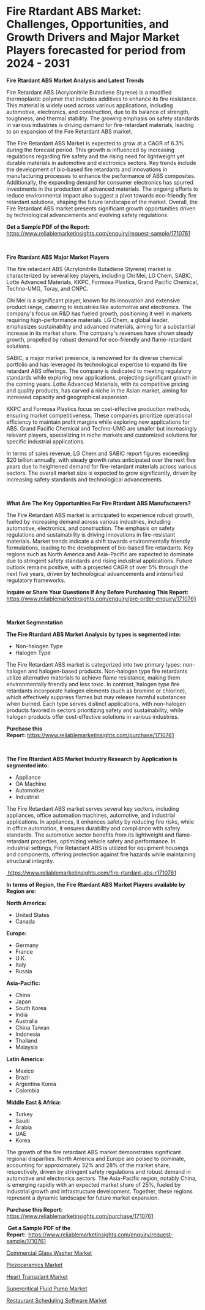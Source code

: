 <p><h1>Fire Rtardant ABS Market: Challenges, Opportunities, and Growth Drivers and Major Market Players forecasted for period from 2024 - 2031</h1></p><p><strong>Fire Rtardant ABS Market Analysis and Latest Trends</strong></p>
<p><p>Fire Retardant ABS (Acrylonitrile Butadiene Styrene) is a modified thermoplastic polymer that includes additives to enhance its fire resistance. This material is widely used across various applications, including automotive, electronics, and construction, due to its balance of strength, toughness, and thermal stability. The growing emphasis on safety standards in various industries is driving demand for fire-retardant materials, leading to an expansion of the Fire Retardant ABS market.</p><p>The Fire Retardant ABS Market is expected to grow at a CAGR of 6.3% during the forecast period. This growth is influenced by increasing regulations regarding fire safety and the rising need for lightweight yet durable materials in automotive and electronics sectors. Key trends include the development of bio-based fire retardants and innovations in manufacturing processes to enhance the performance of ABS composites. Additionally, the expanding demand for consumer electronics has spurred investments in the production of advanced materials. The ongoing efforts to reduce environmental impact also suggest a pivot towards eco-friendly fire retardant solutions, shaping the future landscape of the market. Overall, the Fire Retardant ABS market presents significant growth opportunities driven by technological advancements and evolving safety regulations.</p></p>
<p><strong>Get a Sample PDF of the Report:&nbsp;</strong> <a href="https://www.reliablemarketinsights.com/enquiry/request-sample/1710761?utm_campaign=1589&utm_medium=2&utm_source=Github&utm_content=ia&utm_term=22102024&utm_id=fire-rtardant-abs">https://www.reliablemarketinsights.com/enquiry/request-sample/1710761</a></p>
<p>&nbsp;</p>
<p><strong>Fire Rtardant ABS Major Market Players</strong></p>
<p><p>The fire retardant ABS (Acrylonitrile Butadiene Styrene) market is characterized by several key players, including Chi Mei, LG Chem, SABIC, Lotte Advanced Materials, KKPC, Formosa Plastics, Grand Pacific Chemical, Techno-UMG, Toray, and CNPC. </p><p>Chi Mei is a significant player, known for its innovation and extensive product range, catering to industries like automotive and electronics. The company's focus on R&D has fueled growth, positioning it well in markets requiring high-performance materials. LG Chem, a global leader, emphasizes sustainability and advanced materials, aiming for a substantial increase in its market share. The company's revenues have shown steady growth, propelled by robust demand for eco-friendly and flame-retardant solutions.</p><p>SABIC, a major market presence, is renowned for its diverse chemical portfolio and has leveraged its technological expertise to expand its fire retardant ABS offerings. The company is dedicated to meeting regulatory standards while exploring new applications, projecting significant growth in the coming years. Lotte Advanced Materials, with its competitive pricing and quality products, has carved a niche in the Asian market, aiming for increased capacity and geographical expansion.</p><p>KKPC and Formosa Plastics focus on cost-effective production methods, ensuring market competitiveness. These companies prioritize operational efficiency to maintain profit margins while exploring new applications for ABS. Grand Pacific Chemical and Techno-UMG are smaller but increasingly relevant players, specializing in niche markets and customized solutions for specific industrial applications.</p><p>In terms of sales revenue, LG Chem and SABIC report figures exceeding $20 billion annually, with steady growth rates anticipated over the next five years due to heightened demand for fire-retardant materials across various sectors. The overall market size is expected to grow significantly, driven by increasing safety standards and technological advancements.</p></p>
<p>&nbsp;</p>
<p><strong>What Are The Key Opportunities For Fire Rtardant ABS Manufacturers?</strong></p>
<p><p>The Fire Retardant ABS market is anticipated to experience robust growth, fueled by increasing demand across various industries, including automotive, electronics, and construction. The emphasis on safety regulations and sustainability is driving innovations in fire-resistant materials. Market trends indicate a shift towards environmentally friendly formulations, leading to the development of bio-based fire retardants. Key regions such as North America and Asia-Pacific are expected to dominate due to stringent safety standards and rising industrial applications. Future outlook remains positive, with a projected CAGR of over 5% through the next five years, driven by technological advancements and intensified regulatory frameworks.</p></p>
<p><strong>Inquire or Share Your Questions If Any Before Purchasing This Report:</strong> <a href="https://www.reliablemarketinsights.com/enquiry/pre-order-enquiry/1710761?utm_campaign=1589&utm_medium=2&utm_source=Github&utm_content=ia&utm_term=22102024&utm_id=fire-rtardant-abs">https://www.reliablemarketinsights.com/enquiry/pre-order-enquiry/1710761</a></p>
<p>&nbsp;</p>
<p><strong>Market Segmentation</strong></p>
<p><strong>The Fire Rtardant ABS Market Analysis by types is segmented into:</strong></p>
<p><ul><li>Non-halogen Type</li><li>Halogen Type</li></ul></p>
<p><p>The Fire Retardant ABS market is categorized into two primary types: non-halogen and halogen-based products. Non-halogen type fire retardants utilize alternative materials to achieve flame resistance, making them environmentally friendly and less toxic. In contrast, halogen type fire retardants incorporate halogen elements (such as bromine or chlorine), which effectively suppress flames but may release harmful substances when burned. Each type serves distinct applications, with non-halogen products favored in sectors prioritizing safety and sustainability, while halogen products offer cost-effective solutions in various industries.</p></p>
<p><strong>Purchase this Report:&nbsp;</strong><a href="https://www.reliablemarketinsights.com/purchase/1710761?utm_campaign=1589&utm_medium=2&utm_source=Github&utm_content=ia&utm_term=22102024&utm_id=fire-rtardant-abs">https://www.reliablemarketinsights.com/purchase/1710761</a></p>
<p>&nbsp;</p>
<p><strong>The Fire Rtardant ABS Market Industry Research by Application is segmented into:</strong></p>
<p><ul><li>Appliance</li><li>OA Machine</li><li>Automotive</li><li>Industrial</li></ul></p>
<p><p>The Fire Retardant ABS market serves several key sectors, including appliances, office automation machines, automotive, and industrial applications. In appliances, it enhances safety by reducing fire risks, while in office automation, it ensures durability and compliance with safety standards. The automotive sector benefits from its lightweight and flame-retardant properties, optimizing vehicle safety and performance. In industrial settings, Fire Retardant ABS is utilized for equipment housings and components, offering protection against fire hazards while maintaining structural integrity.</p></p>
<p><a href="https://www.reliablemarketinsights.com/fire-rtardant-abs-r1710761?utm_campaign=1589&utm_medium=2&utm_source=Github&utm_content=ia&utm_term=22102024&utm_id=fire-rtardant-abs">&nbsp;https://www.reliablemarketinsights.com/fire-rtardant-abs-r1710761</a></p>
<p><strong>In terms of Region, the Fire Rtardant ABS Market Players available by Region are:</strong></p>
<p>
    <p> <strong> North America: </strong>
        <ul>
            <li>United States</li>
            <li>Canada</li>
        </ul>
        </p> 
    <p> <strong> Europe: </strong>
        <ul>
            <li>Germany</li>
            <li>France</li>
            <li>U.K.</li>
            <li>Italy</li>
            <li>Russia</li>
        </ul>
        </p> 
    <p> <strong> Asia-Pacific: </strong>
        <ul>
            <li>China</li>
            <li>Japan</li>
            <li>South Korea</li>
            <li>India</li>
            <li>Australia</li>
            <li>China Taiwan</li>
            <li>Indonesia</li>
            <li>Thailand</li>
            <li>Malaysia</li>
        </ul>
        </p> 
    <p> <strong> Latin America: </strong>
        <ul>
            <li>Mexico</li>
            <li>Brazil</li>
            <li>Argentina Korea</li>
            <li>Colombia</li>
        </ul>
        </p> 
    <p> <strong> Middle East & Africa: </strong>
        <ul>
            <li>Turkey</li>
            <li>Saudi</li>
            <li>Arabia</li>
            <li>UAE</li>
            <li>Korea</li>
        </ul>
    </p>
    </p>
<p><p>The growth of the fire retardant ABS market demonstrates significant regional disparities. North America and Europe are poised to dominate, accounting for approximately 32% and 28% of the market share, respectively, driven by stringent safety regulations and robust demand in automotive and electronics sectors. The Asia-Pacific region, notably China, is emerging rapidly with an expected market share of 25%, fueled by industrial growth and infrastructure development. Together, these regions represent a dynamic landscape for future market expansion.</p></p>
<p><strong>Purchase this Report: </strong><a href="https://www.reliablemarketinsights.com/purchase/1710761?utm_campaign=1589&utm_medium=2&utm_source=Github&utm_content=ia&utm_term=22102024&utm_id=fire-rtardant-abs">https://www.reliablemarketinsights.com/purchase/1710761</a></p>
<p>&nbsp;<strong>Get a Sample PDF of the Report:&nbsp;&nbsp;</strong><a href="https://www.reliablemarketinsights.com/enquiry/request-sample/1710761?utm_campaign=1589&utm_medium=2&utm_source=Github&utm_content=ia&utm_term=22102024&utm_id=fire-rtardant-abs">https://www.reliablemarketinsights.com/enquiry/request-sample/1710761</a></p>
<p><strong></strong></p>
<p><p><a href="https://www.linkedin.com/pulse/strategic-forecast-commercial-glass-washer-market-growth-trends-zb2se?utm_campaign=1589&utm_medium=2&utm_source=Github&utm_content=ia&utm_term=22102024&utm_id=fire-rtardant-abs">Commercial Glass Washer Market</a></p><p><a href="https://www.linkedin.com/pulse/piezoceramics-market-trends-detailed-study-its-segmentation-kcife?utm_campaign=1589&utm_medium=2&utm_source=Github&utm_content=ia&utm_term=22102024&utm_id=fire-rtardant-abs">Piezoceramics Market</a></p><p><a href="https://www.linkedin.com/pulse/heart-transplant-market-innovations-trends-comprehensive-dqvae?utm_campaign=1589&utm_medium=2&utm_source=Github&utm_content=ia&utm_term=22102024&utm_id=fire-rtardant-abs">Heart Transplant Market</a></p><p><a href="https://www.linkedin.com/pulse/insights-supercritical-fluid-pump-market-players-size-geographical-80zhe?utm_campaign=1589&utm_medium=2&utm_source=Github&utm_content=ia&utm_term=22102024&utm_id=fire-rtardant-abs">Supercritical Fluid Pump Market</a></p><p><a href="https://www.linkedin.com/pulse/pioneering-growth-analyzing-global-restaurant-scheduling-x01de?utm_campaign=1589&utm_medium=2&utm_source=Github&utm_content=ia&utm_term=22102024&utm_id=fire-rtardant-abs">Restaurant Scheduling Software Market</a></p></p>